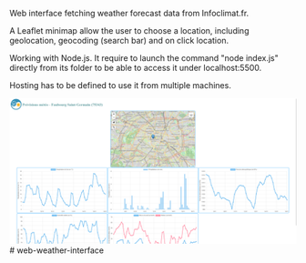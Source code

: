 Web interface fetching weather forecast data from Infoclimat.fr.

A Leaflet minimap allow the user to choose a location, including geolocation, geocoding (search bar) and on click location.

Working with Node.js. It require to launch the command "node index.js" directly from its folder to be able to access it under localhost:5500.

Hosting has to be defined to use it from multiple machines.

![Alt text](./public/images/image.png)# web-weather-interface